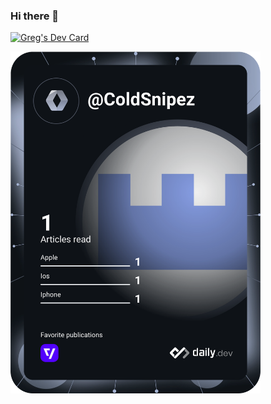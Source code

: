 ### Hi there 👋
<a href="https://app.daily.dev/ColdSnipez"><img src="https://api.daily.dev/devcards/6bab6120f2b44fceb85368195bb52e9a.png?r=ht8" width="400" alt="Greg's Dev Card"/></a>

<a href="https://app.daily.dev/ColdSnipez"><img src="https://github.com/TheNinjaKid7/TheNinjaKid7/blob/master/devcard.svg" width="400" alt="Greg's Dev Card"/></a>

<!--
**TheNinjaKid7/TheNinjaKid7** is a ✨ _special_ ✨ repository because its `README.md` (this file) appears on your GitHub profile.

Here are some ideas to get you started:

- 🔭 I’m currently working on ...
- 🌱 I’m currently learning ...
- 👯 I’m looking to collaborate on ...
- 🤔 I’m looking for help with ...
- 💬 Ask me about ...
- 📫 How to reach me: ...
- 😄 Pronouns: ...
- ⚡ Fun fact: ...
-->
